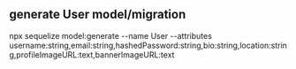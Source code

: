 ## generate User model/migration
npx sequelize model:generate --name User --attributes username:string,email:string,hashedPassword:string,bio:string,location:string,profileImageURL:text,bannerImageURL:text
